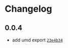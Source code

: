 # Changelog

## 0.0.4

- add umd export [`23e4b34`](https://github.com/cadgerfeast/duncan/commit/23e4b34916057f8b65227eca8729916076cfa790)
